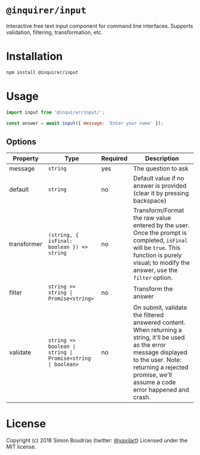 # `@inquirer/input`

Interactive free text input component for command line interfaces. Supports validation, filtering, transformation, etc.

# Installation

```sh
npm install @inquirer/input
```

# Usage

```js
import input from '@inquirer/input/';

const answer = await input({ message: 'Enter your name' });
```

## Options

| Property    | Type                                                     | Required | Description                                                                                                                                                                                                             |
| ----------- | -------------------------------------------------------- | -------- | ----------------------------------------------------------------------------------------------------------------------------------------------------------------------------------------------------------------------- |
| message     | `string`                                                 | yes      | The question to ask                                                                                                                                                                                                     |
| default     | `string`                                                 | no       | Default value if no answer is provided (clear it by pressing backspace)                                                                                                                                                 |
| transformer | `(string, { isFinal: boolean }) => string`               | no       | Transform/Format the raw value entered by the user. Once the prompt is completed, `isFinal` will be `true`. This function is purely visual; to modify the answer, use the `filter` option.                              |
| filter      | `string => string \| Promise<string>`                     | no       | Transform the answer                                                                                                                                                                                                    |
| validate    | `string => boolean \| string \| Promise<string \| boolean>` | no       | On submit, validate the filtered answered content. When returning a string, it'll be used as the error message displayed to the user. Note: returning a rejected promise, we'll assume a code error happened and crash. |

# License

Copyright (c) 2018 Simon Boudrias (twitter: [@vaxilart](https://twitter.com/Vaxilart))
Licensed under the MIT license.
